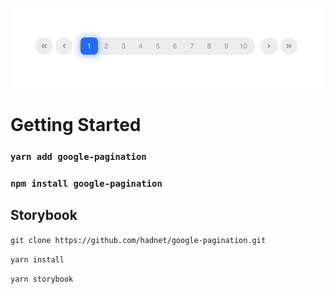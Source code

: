 ![Pagination Demo](pagination.gif)

# Getting Started

### `yarn add google-pagination`
### `npm install google-pagination`

## Storybook

`git clone https://github.com/hadnet/google-pagination.git`

`yarn install`

`yarn storybook`
